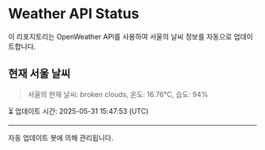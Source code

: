 
# Weather API Status

이 리포지토리는 OpenWeather API를 사용하여 서울의 날씨 정보를 자동으로 업데이트합니다.

## 현재 서울 날씨
> 서울의 현재 날씨: broken clouds, 온도: 16.76°C, 습도: 94%

⏳ 업데이트 시간: 2025-05-31 15:47:53 (UTC)

---
자동 업데이트 봇에 의해 관리됩니다.
